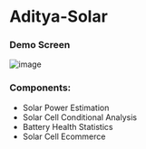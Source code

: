 # Aditya-Solar

### Demo Screen

![image](https://github.com/MainakRepositor/Aditya-Solar/assets/64016811/75f727e6-a513-467c-a14c-5330ee754e92)

### Components:

- Solar Power Estimation
- Solar Cell Conditional Analysis
- Battery Health Statistics
- Solar Cell Ecommerce
  
